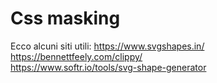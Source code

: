 # Css masking

Ecco alcuni siti utili:
https://www.svgshapes.in/ <br>
https://bennettfeely.com/clippy/ <br>
https://www.softr.io/tools/svg-shape-generator
